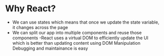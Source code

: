# Why React?
- We can use states which means that once we update the state variable, it changes across the page
- We can split our app into multiple components and reuse those components
-React uses a virtual DOM to efficiently update the UI which is better than updating content using DOM Manipulation
Debugging and maintainance is easy